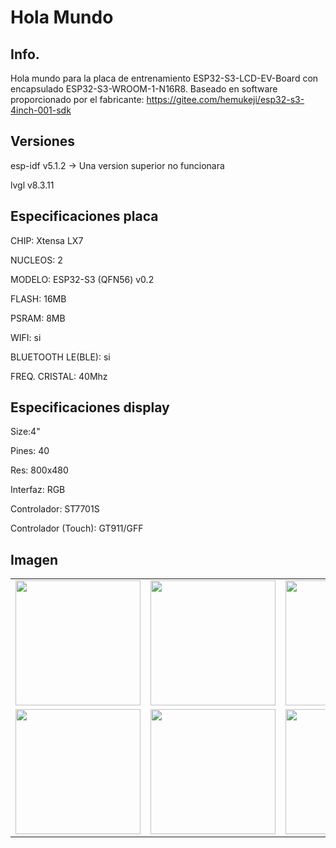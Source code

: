 # Hola Mundo

## Info.

Hola mundo para la placa de entrenamiento ESP32-S3-LCD-EV-Board con encapsulado ESP32-S3-WROOM-1-N16R8. Baseado en software proporcionado por el fabricante: https://gitee.com/hemukeji/esp32-s3-4inch-001-sdk

## Versiones
esp-idf v5.1.2 -> Una version superior no funcionara

lvgl v8.3.11

## Especificaciones placa

CHIP: Xtensa LX7

NUCLEOS: 2

MODELO: ESP32-S3 (QFN56) v0.2 

FLASH: 16MB


PSRAM: 8MB

WIFI: si

BLUETOOTH LE(BLE): si

FREQ. CRISTAL: 40Mhz


## Especificaciones display

 Size:4"

 Pines: 40

 Res: 800x480

 Interfaz: RGB

 Controlador: ST7701S
 
 Controlador (Touch): GT911/GFF


## Imagen

<table>
    <tr>
        <td><img src="https://github.com/living-digital/ESP32-s3_HolaMundo/blob/main/IMG/1.jpg" width="200"></td>
        <td><img src="https://github.com/living-digital/ESP32-s3_HolaMundo/blob/main/IMG/2.jpg" width="200"></td>
        <td><img src="https://github.com/living-digital/ESP32-s3_HolaMundo/blob/main/IMG/3.jpg" width="200"></td>
    </tr>
    <tr>
        <td><img src="https://github.com/living-digital/ESP32-s3_HolaMundo/blob/main/IMG/4.jpg" width="200"></td>
        <td><img src="https://github.com/living-digital/ESP32-s3_HolaMundo/blob/main/IMG/5.jpg" width="200"></td>
        <td><img src="https://github.com/living-digital/ESP32-s3_HolaMundo/blob/main/IMG/6.jpg" width="200"></td>
    </tr>
</table>
